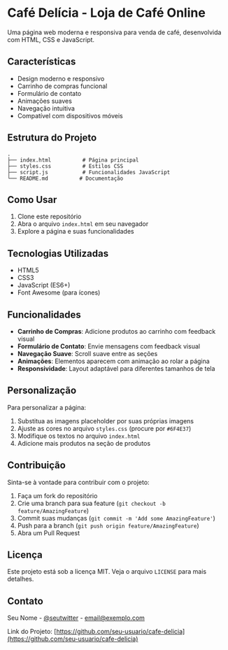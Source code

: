# Café Delícia - Loja de Café Online

Uma página web moderna e responsiva para venda de café, desenvolvida com HTML, CSS e JavaScript.

## Características

- Design moderno e responsivo
- Carrinho de compras funcional
- Formulário de contato
- Animações suaves
- Navegação intuitiva
- Compatível com dispositivos móveis

## Estrutura do Projeto

```
.
├── index.html          # Página principal
├── styles.css          # Estilos CSS
├── script.js           # Funcionalidades JavaScript
└── README.md          # Documentação
```

## Como Usar

1. Clone este repositório
2. Abra o arquivo `index.html` em seu navegador
3. Explore a página e suas funcionalidades

## Tecnologias Utilizadas

- HTML5
- CSS3
- JavaScript (ES6+)
- Font Awesome (para ícones)

## Funcionalidades

- **Carrinho de Compras**: Adicione produtos ao carrinho com feedback visual
- **Formulário de Contato**: Envie mensagens com feedback visual
- **Navegação Suave**: Scroll suave entre as seções
- **Animações**: Elementos aparecem com animação ao rolar a página
- **Responsividade**: Layout adaptável para diferentes tamanhos de tela

## Personalização

Para personalizar a página:

1. Substitua as imagens placeholder por suas próprias imagens
2. Ajuste as cores no arquivo `styles.css` (procure por `#6F4E37`)
3. Modifique os textos no arquivo `index.html`
4. Adicione mais produtos na seção de produtos

## Contribuição

Sinta-se à vontade para contribuir com o projeto:

1. Faça um fork do repositório
2. Crie uma branch para sua feature (`git checkout -b feature/AmazingFeature`)
3. Commit suas mudanças (`git commit -m 'Add some AmazingFeature'`)
4. Push para a branch (`git push origin feature/AmazingFeature`)
5. Abra um Pull Request

## Licença

Este projeto está sob a licença MIT. Veja o arquivo `LICENSE` para mais detalhes.

## Contato

Seu Nome - [@seutwitter](https://twitter.com/seutwitter) - email@exemplo.com

Link do Projeto: [https://github.com/seu-usuario/cafe-delicia](https://github.com/seu-usuario/cafe-delicia) 